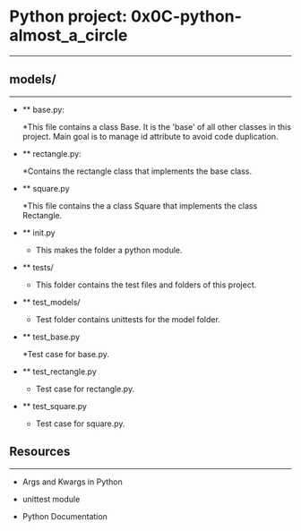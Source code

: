 # Python project: 0x0C-python-almost_a_circle
---------------------------------------------------------------------------------------------------

## models/
----------------------------------------------------------------------------------------------------

* ** base.py:

  *This file contains a class Base. It is the 'base' of all other classes in this project. Main goal is to manage id attribute to avoid code duplication.

* ** rectangle.py:

  *Contains the rectangle class that implements the base class.

* ** square.py

  *This file contains the a class Square that implements the class Rectangle.

* ** init.py

  * This makes the folder a python module.

* ** tests/

  * This folder contains the test files and folders of this project.

* ** test_models/

  * Test folder contains unittests for the model folder.

* ** test_base.py

  *Test case for base.py.

* ** test_rectangle.py

  * Test case for rectangle.py.

* ** test_square.py

  * Test case for square.py.

## Resources
------------------------------------------------------------------------------------------------------
  * Args and Kwargs in Python

  * unittest module

  * Python Documentation
